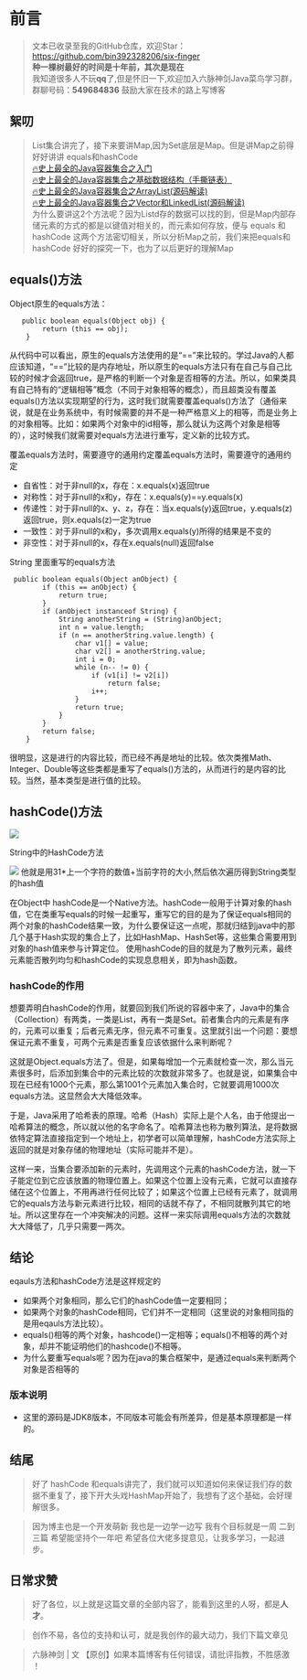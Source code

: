 # 前言
>文本已收录至我的GitHub仓库，欢迎Star：https://github.com/bin392328206/six-finger                             
> **种一棵树最好的时间是十年前，其次是现在**   
>我知道很多人不玩**qq**了,但是怀旧一下,欢迎加入六脉神剑Java菜鸟学习群，群聊号码：**549684836** 鼓励大家在技术的路上写博客
## 絮叨 
> List集合讲完了，接下来要讲Map,因为Set底层是Map。但是讲Map之前得好好讲讲 equals和hashCode  
[🔥史上最全的Java容器集合之入门](https://juejin.im/post/5de87a92e51d4557ec02f39d)    
[🔥史上最全的Java容器集合之基础数据结构（手撕链表）](https://juejin.im/post/5de8cdb5f265da33c34e2719)   
[🔥史上最全的Java容器集合之ArrayList(源码解读)](https://juejin.im/post/5de9f222f265da33b12e9600)  
[🔥史上最全的Java容器集合之Vector和LinkedList(源码解读)](https://juejin.im/post/5deb0b26e51d4557e87fc398)   
为什么要讲这2个方法呢？因为Listd存的数据可以找的到，但是Map内部存储元素的方式的都是以键值对相关的，而元素如何存放，便与 equals 和 hashCode 这两个方法密切相关，所以分析Map之前，我们来把equals和hashCode 好好的探究一下，也为了以后更好的理解Map

## equals()方法
Object原生的equals方法：

```
   public boolean equals(Object obj) {
        return (this == obj);
    }
```
从代码中可以看出，原生的equals方法使用的是“==”来比较的。学过Java的人都应该知道，“==”比较的是内存地址，所以原生的equals方法只有在自己与自己比较的时候才会返回true，是严格的判断一个对象是否相等的方法。所以，如果类具有自己特有的“逻辑相等”概念（不同于对象相等的概念），而且超类没有覆盖equals()方法以实现期望的行为，这时我们就需要覆盖equals()方法了（通俗来说，就是在业务系统中，有时候需要的并不是一种严格意义上的相等，而是业务上的对象相等。比如：如果两个对象中的id相等，那么就认为这两个对象是相等的），这时候我们就需要对equals方法进行重写，定义新的比较方式。


覆盖equals方法时，需要遵守的通用约定覆盖equals方法时，需要遵守的通用约定
 - 自省性：对于非null的x，存在：x.equals(x)返回true
- 对称性：对于非null的x和y，存在：x.equals(y)==y.equals(x)
- 传递性：对于非null的x、y、z，存在：当x.equals(y)返回true，y.equals(z)返回true，则x.equals(z)一定为true
- 一致性：对于非null的x和y，多次调用x.equals(y)所得的结果是不变的
- 非空性：对于非null的x，存在x.equals(null)返回false


String 里面重写的equals方法
```
 public boolean equals(Object anObject) {
        if (this == anObject) {
            return true;
        }
        if (anObject instanceof String) {
            String anotherString = (String)anObject;
            int n = value.length;
            if (n == anotherString.value.length) {
                char v1[] = value;
                char v2[] = anotherString.value;
                int i = 0;
                while (n-- != 0) {
                    if (v1[i] != v2[i])
                        return false;
                    i++;
                }
                return true;
            }
        }
        return false;
    }
```
 很明显，这是进行的内容比较，而已经不再是地址的比较。依次类推Math、Integer、Double等这些类都是重写了equals()方法的，从而进行的是内容的比较。当然，基本类型是进行值的比较。
## hashCode()方法

![](https://user-gold-cdn.xitu.io/2019/12/9/16ee85cbdb8b152c?w=1508&h=510&f=png&s=113134)


String中的HashCode方法

![](https://user-gold-cdn.xitu.io/2019/12/9/16ee87f87834e285?w=1613&h=866&f=png&s=159862)
他就是用31*上一个字符的数值+当前字符的大小,然后依次遍历得到String类型的hash值

在Object中 hashCode是一个Native方法。hashCode一般用于计算对象的hash值，它在类重写equals的时候一起重写，重写它的目的是为了保证equals相同的两个对象的hashCode结果一致，为什么要保证这一点呢，那就归结到java中的那几个基于Hash实现的集合上了，比如HashMap、HashSet等，这些集合需要用到对象的hash值来参与计算定位。
使用hashCode的目的就是为了散列元素，最终元素能否散列均匀和hashCode的实现息息相关，即为hash函数。

### hashCode的作用
想要弄明白hashCode的作用，就要回到我们所说的容器中来了，Java中的集合（Collection）有两类，一类是List，再有一类是Set。前者集合内的元素是有序的，元素可以重复；后者元素无序，但元素不可重复。这里就引出一个问题：要想保证元素不重复，可两个元素是否重复应该依据什么来判断呢？

 这就是Object.equals方法了。但是，如果每增加一个元素就检查一次，那么当元素很多时，后添加到集合中的元素比较的次数就非常多了。也就是说，如果集合中现在已经有1000个元素，那么第1001个元素加入集合时，它就要调用1000次equals方法。这显然会大大降低效率。
 
 于是，Java采用了哈希表的原理。哈希（Hash）实际上是个人名，由于他提出一哈希算法的概念，所以就以他的名字命名了。哈希算法也称为散列算法，是将数据依特定算法直接指定到一个地址上，初学者可以简单理解，hashCode方法实际上返回的就是对象存储的物理地址（实际可能并不是）。  
 
  这样一来，当集合要添加新的元素时，先调用这个元素的hashCode方法，就一下子能定位到它应该放置的物理位置上。如果这个位置上没有元素，它就可以直接存储在这个位置上，不用再进行任何比较了；如果这个位置上已经有元素了，就调用它的equals方法与新元素进行比较，相同的话就不存了，不相同就散列其它的地址。所以这里存在一个冲突解决的问题。这样一来实际调用equals方法的次数就大大降低了，几乎只需要一两次。
  
  
 ## 结论
 eqauls方法和hashCode方法是这样规定的
 - 如果两个对象相同，那么它们的hashCode值一定要相同；
 - 如果两个对象的hashCode相同，它们并不一定相同（这里说的对象相同指的是用eqauls方法比较）。 
 - equals()相等的两个对象，hashcode()一定相等；equals()不相等的两个对象，却并不能证明他们的hashcode()不相等。
 - 为什么要重写equals呢？因为在java的集合框架中，是通过equals来判断两个对象是否相等的
 ### 版本说明
- 这里的源码是JDK8版本，不同版本可能会有所差异，但是基本原理都是一样的。

## 结尾
> 好了 hashCode 和equals讲完了，我们就可以知道如何来保证我们存的数据不重复了，接下开大头戏HashMap开始了，我想有了这个基础，会好理解很多。

> 因为博主也是一个开发萌新 我也是一边学一边写 我有个目标就是一周 二到三篇 希望能坚持个一年吧 希望各位大佬多提意见，让我多学习，一起进步。
## 日常求赞
> 好了各位，以上就是这篇文章的全部内容了，能看到这里的人呀，都是**人才**。

> 创作不易，各位的支持和认可，就是我创作的最大动力，我们下篇文章见

>六脉神剑 | 文 【原创】如果本篇博客有任何错误，请批评指教，不胜感激 ！
